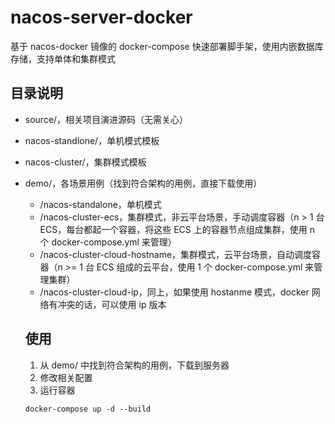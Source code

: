 # nacos-server-docker
基于 nacos-docker 镜像的 docker-compose 快速部署脚手架，使用内嵌数据库存储，支持单体和集群模式

## 目录说明
- source/，相关项目演进源码（无需关心）
- nacos-standlone/，单机模式模板
- nacos-cluster/，集群模式模板
- demo/，各场景用例（找到符合架构的用例，直接下载使用）
  - /nacos-standalone，单机模式
  - /nacos-cluster-ecs，集群模式，非云平台场景，手动调度容器（n > 1 台 ECS，每台都起一个容器，将这些 ECS 上的容器节点组成集群，使用 n 个 docker-compose.yml 来管理）
  - /nacos-cluster-cloud-hostname，集群模式，云平台场景，自动调度容器（n >= 1 台 ECS 组成的云平台，使用 1 个 docker-compose.yml 来管理集群）
  - /nacos-cluster-cloud-ip，同上，如果使用 hostanme 模式，docker 网络有冲突的话，可以使用 ip 版本


  ## 使用
  1. 从 demo/ 中找到符合架构的用例，下载到服务器
  2. 修改相关配置
  3. 运行容器
  ```shell
  docker-compose up -d --build
  ```
